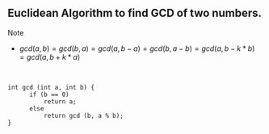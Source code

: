 ## Euclidean Algorithm to find GCD of two numbers.

> [!NOTE]
> - $gcd(a, b) = gcd(b, a) = gcd(a, b - a) = gcd(b, a - b) = gcd(a, b - k*b) = gcd(a, b + k * a)$

<br/>

    int gcd (int a, int b) {
          if (b == 0)
              return a;
          else
              return gcd (b, a % b);
    }
